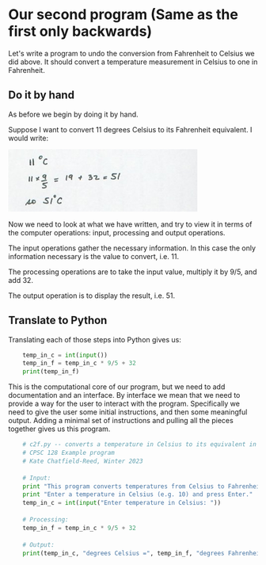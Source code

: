 # Our second program (Same as the first only backwards)

Let's write a program to undo the conversion from Fahrenheit to Celsius we did above. It should convert a temperature measurement in Celsius to one in Fahrenheit.

## Do it by hand

As before we begin by doing it by hand.

Suppose I want to convert 11 degrees Celsius to its Fahrenheit equivalent. I would write:

![](09_c2f_by_hand.jpg)

Now we need to look at what we have written, and try to view it in terms of the computer operations: input, processing and output operations.

The input operations gather the necessary information. In this case the only information necessary is the value to convert, i.e. 11.

The processing operations are to take the input value, multiply it by 9/5, and add 32.

The output operation is to display the result, i.e. 51.

## Translate to Python

Translating each of those steps into Python gives us:

```python
    temp_in_c = int(input())
    temp_in_f = temp_in_c * 9/5 + 32
    print(temp_in_f)
```

This is the computational core of our program, but we need to add
documentation and an interface. By interface we mean that we need to
provide a way for the user to interact with the program. Specifically we
need to give the user some initial instructions, and then some
meaningful output. Adding a minimal set of instructions and pulling all
the pieces together gives us this program.

```python
    # c2f.py -- converts a temperature in Celsius to its equivalent in Fahrenheit.
    # CPSC 128 Example program
    # Kate Chatfield-Reed, Winter 2023

    # Input:
    print "This program converts temperatures from Celsius to Fahrenheit."
    print "Enter a temperature in Celsius (e.g. 10) and press Enter."
    temp_in_c = int(input("Enter temperature in Celsius: "))

    # Processing:
    temp_in_f = temp_in_c * 9/5 + 32

    # Output:
    print(temp_in_c, "degrees Celsius =", temp_in_f, "degrees Fahrenheit.")
```